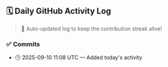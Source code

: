 ## 🗓️ Daily GitHub Activity Log

> 🤖 Auto-updated log to keep the contribution streak alive!

### ✅ Commits

- 🕒 2025-09-10 11:08 UTC — Added today's activity

